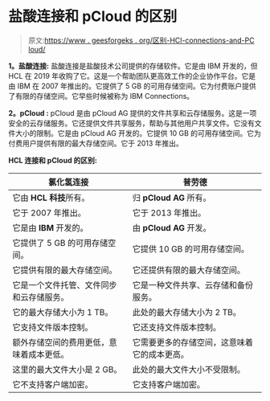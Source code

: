 # 盐酸连接和 pCloud 的区别

> 原文:[https://www . geesforgeks . org/区别-HCl-connections-and-PC loud/](https://www.geeksforgeeks.org/difference-between-hcl-connections-and-pcloud/)

**1。盐酸连接:**
盐酸连接是盐酸技术公司提供的存储软件。它是由 IBM 开发的，但 HCL 在 2019 年收购了它。这是一个帮助团队更高效工作的企业协作平台。它是由 IBM 在 2007 年推出的。它提供了 5 GB 的可用存储空间。它为付费账户提供了有限的存储空间。它早些时候被称为 IBM Connections。

**2。pCloud :**
pCloud 是由 pCloud AG 提供的文件共享和云存储服务。这是一项安全的云存储服务。它还提供文件共享服务，帮助与其他用户共享文件。它没有文件大小的限制。它是由 pCloud AG 开发的。它提供 10 GB 的可用存储空间。它为付费用户提供有限的最大存储空间。它于 2013 年推出。

**HCL 连接和 pCloud 的区别:**

<center>

| 氯化氢连接 | 普劳德 |
| --- | --- |
| 它由 **HCL 科技**所有。 | 归 **pCloud AG** 所有。 |
| 它于 2007 年推出。 | 它于 2013 年推出。 |
| 它是由 **IBM** 开发的。 | 由 **pCloud AG** 开发。 |
| 它提供了 5 GB 的可用存储空间。 | 它提供 10 GB 的可用存储空间。 |
| 它提供有限的最大存储空间。 | 它还提供有限的最大存储空间。 |
| 它是一个文件托管、文件同步和云存储服务。 | 它是一种文件共享、云存储和备份服务。 |
| 它的最大存储大小为 1 TB。 | 此处的最大存储大小为 2 TB。 |
| 它支持文件版本控制。 | 它还支持文件版本控制。 |
| 额外存储空间的费用更低，意味着成本更低。 | 它需要更多的存储空间，这意味着它的成本更高。 |
| 这里的最大文件大小是 2 GB。 | 此处的最大文件大小不受限制。 |
| 它不支持客户端加密。 | 它支持客户端加密。 |

</center>